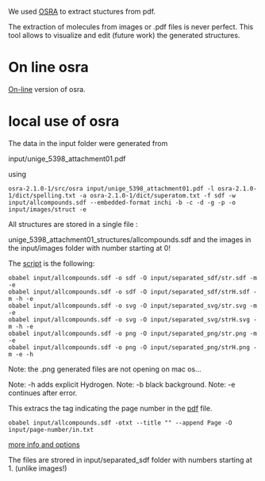 We used [OSRA](https://cactus.nci.nih.gov/osra/) to extract stuctures from pdf.

The extraction of molecules from images or .pdf files is never perfect. This tool allows to visualize and edit (future work) the generated structures.

# On line osra 

[On-line](https://cactus.nci.nih.gov/cgi-bin/osra/index.cgi) version of osra.

# local use of osra 

The data in the input folder were generated from  

input/unige_5398_attachment01.pdf

using 
```
osra-2.1.0-1/src/osra input/unige_5398_attachment01.pdf -l osra-2.1.0-1/dict/spelling.txt -a osra-2.1.0-1/dict/superatom.txt -f sdf -w  input/allcompounds.sdf --embedded-format inchi -b -c -d -g -p -o input/images/struct -e
```
All structures are stored in a single file :

unige_5398_attachment01_structures/allcompounds.sdf
and the images in the input/images folder with number starting at 0!

The [script](https://openbabel.org/docs/dev/Command-line_tools/babel.html) is the following:
```
obabel input/allcompounds.sdf -o sdf -O input/separated_sdf/str.sdf -m -e
obabel input/allcompounds.sdf -o sdf -O input/separated_sdf/strH.sdf -m -h -e 
obabel input/allcompounds.sdf -o svg -O input/separated_svg/str.svg -m -e 
obabel input/allcompounds.sdf -o svg -O input/separated_svg/strH.svg -m -h -e
obabel input/allcompounds.sdf -o png -O input/separated_png/str.png -m -e 
obabel input/allcompounds.sdf -o png -O input/separated_png/strH.png -m -e -h
```
Note: the .png generated files are not opening on mac os...

Note: -h adds explicit Hydrogen.
Note: -b black background.
Note: -e continues after error.


This extracs the tag indicating the page number in the [pdf](unige_5398_attachment01.pdf) file.
```
obabel input/allcompounds.sdf -otxt --title "" --append Page -O input/page-number/in.txt
```


[more info and options](https://openbabel.org/docs/dev/Command-line_tools/babel.html#babel-options)

The files are strored in input/separated_sdf folder with numbers starting at 1. (unlike images!)
